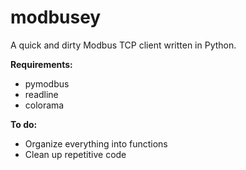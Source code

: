 # modbusey
A quick and dirty Modbus TCP client written in Python.

**Requirements:**
- pymodbus
- readline
- colorama

**To do:**
- Organize everything into functions
- Clean up repetitive code
